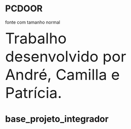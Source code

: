 # PCDOOR



fonte com tamanho normal

<font size="10"> Trabalho desenvolvido por André, Camilla e Patrícia. </font>
# base_projeto_integrador
